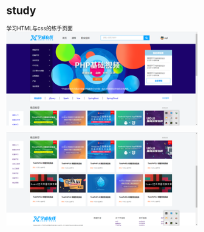 # study
学习HTML与css的练手页面
<img src="01.PNG" style="zoom:50%;" />

<img src="02.PNG" style="zoom:50%;" />
